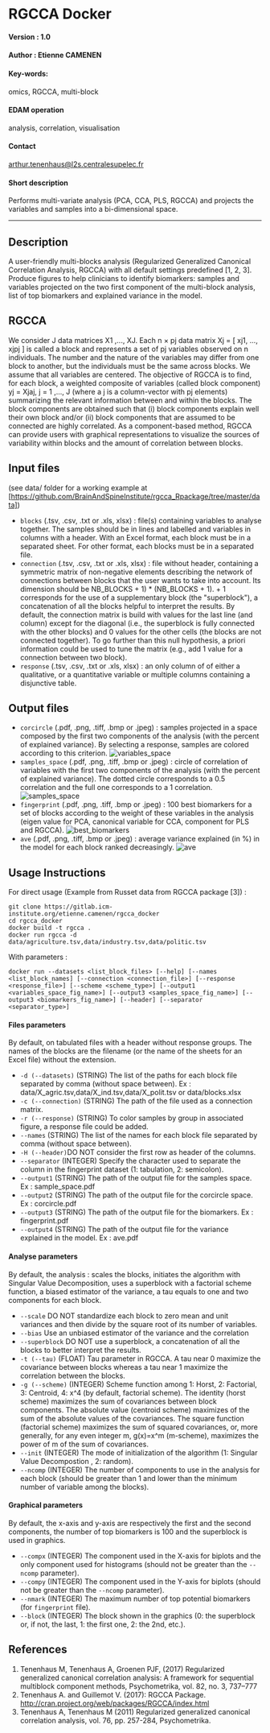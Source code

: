 # RGCCA Docker 

#### Version : 1.0

#### Author : Etienne CAMENEN

#### Key-words: 
omics, RGCCA, multi-block

#### EDAM operation
analysis, correlation, visualisation

#### Contact
arthur.tenenhaus@l2s.centralesupelec.fr

#### Short description
Performs multi-variate analysis (PCA, CCA, PLS, RGCCA) and projects the variables and samples into a bi-dimensional space.

---

## Description
A user-friendly multi-blocks analysis (Regularized Generalized Canonical Correlation Analysis, RGCCA) 
with all default settings predefined [1, 2, 3]. Produce figures to help clinicians to identify biomarkers: 
samples and variables projected on the two first component of the multi-block analysis, list of top biomarkers
 and explained variance in the model.
 
## RGCCA 
We consider J data matrices X1 ,..., XJ.  Each n × pj data matrix Xj = [ xj1, ..., xjpj ] is called a block and represents a set
of pj variables observed on n individuals. The number and the nature of the variables may differ from one block to another,
but the individuals must be the same across blocks. We assume that all variables are centered. The objective of RGCCA is to find,
for each block, a weighted composite of variables (called block component) yj = Xjaj, j = 1 ,..., J (where a j is a column-vector with pj
elements) summarizing the relevant information between and within the blocks. The block components are obtained such that (i) block
components explain well their own block and/or (ii) block components that are assumed to be connected are highly correlated.
As a component-based method, RGCCA can provide users with graphical representations to visualize the sources
of variability within blocks and the amount of correlation between blocks.

## Input files 
(see data/ folder for a working example at [https://github.com/BrainAndSpineInstitute/rgcca_Rpackage/tree/master/data])
- ```blocks``` (.tsv, .csv, .txt or .xls, xlsx) : file(s) containing variables to analyse together.
The samples should be in lines and labelled and variables in columns with a header. With an Excel format, each block must be
in a separated sheet. For other format, each blocks must be in a separated file.
- ```connection``` (.tsv, .csv, .txt or .xls, xlsx) : file without header, containing a symmetric matrix
of non-negative elements describing the network of connections between blocks that the user wants to take into account.
Its dimension should be NB_BLOCKS + 1) * (NB_BLOCKS + 1). + 1 corresponds for the use of a supplementary block 
(the "superblock"), a concatenation of all the blocks helpful to interpret the results. By default, the connection
matrix is build with values for the last line (and column) except for the diagonal (i.e., the superblock is fully
connected with the other blocks) and 0 values for the other cells (the blocks are not connected together). 
To go further than this null hypothesis, a priori information could be used to tune the matrix (e.g., add 1 value 
for a connection between two block).
- ```response``` (.tsv, .csv, .txt or .xls, xlsx) : an only column of of either a qualitative, or a quantitative variable or multiple columns containing a disjunctive table.

## Output files 
- ```corcircle``` (.pdf, .png, .tiff, .bmp or .jpeg) : samples projected in a space composed by the first two components of the analysis (with the percent of explained variance). By selecting a response, samples are colored according to this criterion.
![variables_space](https://raw.githubusercontent.com/BrainAndSpineInstitute/rgcca_Rpackage/master/img/variables_space.png)
- ```samples_space``` (.pdf, .png, .tiff, .bmp or .jpeg) : circle of correlation of variables with the first two components of the analysis (with the percent of  explained variance). The dotted circle corresponds to a 0.5 correlation and the full one corresponds to a 1 correlation.
![samples_space](https://raw.githubusercontent.com/BrainAndSpineInstitute/rgcca_Rpackage/master/img/samples_space.png)
- ```fingerprint``` (.pdf, .png, .tiff, .bmp or .jpeg) : 100 best biomarkers for a set of blocks according to the weight of these variables in the analysis (eigen value for PCA, canonical variable for CCA, component for PLS and RGCCA).
![best_biomarkers](https://raw.githubusercontent.com/BrainAndSpineInstitute/rgcca_Rpackage/master/img/best_biomarkers.png)
- ```ave``` (.pdf, .png, .tiff, .bmp or .jpeg) : average variance explained (in %) in the model for each block ranked decreasingly.
![ave](https://raw.githubusercontent.com/BrainAndSpineInstitute/rgcca_Rpackage/master/inst/shiny/img/ave.png)

## Usage Instructions
For direct usage (Example from Russet data from RGCCA package [3]) :

```
git clone https://gitlab.icm-institute.org/etienne.camenen/rgcca_docker
cd rgcca_docker
docker build -t rgcca .
docker run rgcca -d data/agriculture.tsv,data/industry.tsv,data/politic.tsv
```

With parameters :

```
docker run --datasets <list_block_files> [--help] [--names <list_block_names] [--connection <connection_file>] [--response <response_file>] [--scheme <scheme_type>] [--output1 <variables_space_fig_name>] [--output3 <samples_space_fig_name>] [--output3 <biomarkers_fig_name>] [--header] [--separator <separator_type>]
```

#### Files parameters
By default, on tabulated files with a header without response groups. The names of the blocks are the filename 
(or the name of the sheets for an Excel file) without the extension.

- ```-d (--datasets)``` (STRING) The list of the paths for each block file separated by comma (without space between).
 Ex : data/X_agric.tsv,data/X_ind.tsv,data/X_polit.tsv or data/blocks.xlsx
- ```-c (--connection)``` (STRING) The path of the file used as a connection matrix. 
- ```-r (--response)``` (STRING) To color samples by group in associated figure, a response file could be added.
- ```--names``` (STRING) The list of the names for each block file separated by comma (without space between).
- ```-H (--header)```DO NOT consider the first row as header of the columns.
- ```--separator``` (INTEGER) Specify the character used to separate the column in the fingerprint dataset
 (1: tabulation, 2: semicolon).
- ```--output1``` (STRING) The path of the output file for the samples space. Ex : sample_space.pdf
- ```--output2``` (STRING) The path of the output file for the corcircle space. Ex : corcircle.pdf
- ```--output3``` (STRING) The path of the output file for the biomarkers. Ex : fingerprint.pdf
- ```--output4``` (STRING) The path of the output file for the variance explained in the model. Ex : ave.pdf

#### Analyse parameters
By default, the analysis : scales the blocks, initiates the algorithm with Singular Value Decomposition, 
uses a superblock with a factorial scheme function, a biased estimator of the variance, a tau equals to one and
two components for each block.

- ```--scale``` DO NOT standardize each block to zero mean and unit variances and then divide by the square root of its number of variables.
- ```--bias``` Use an  unbiased estimator of the variance and the correlation
- ```--superblock``` DO NOT use a superblock, a concatenation of all the blocks to better interpret the results.
- ```-t (--tau)``` (FLOAT) Tau parameter in RGCCA. A tau near 0 maximize the covariance between blocks whereas a tau near 1 maximize
 the correlation between the blocks.
- ```-g (--scheme)``` (INTEGER) Scheme function among 1: Horst, 2: Factorial, 3: Centroid, 4: x^4 (by default, factorial scheme).
The identity (horst scheme) maximizes the sum of covariances between block components. The absolute value (centroid scheme)
maximizes of the sum of the absolute values of the covariances. The square function (factorial scheme) maximizes the sum
of squared covariances, or, more generally, for any even integer m, g(x)=x^m (m-scheme), maximizes the power of m of the
sum of covariances.
- ```--init``` (INTEGER) The mode of initialization of the algorithm (1: Singular Value Decompostion , 2: random).
- ```--ncomp``` (INTEGER) The number of components to use in the analysis for each block (should be greater than 1 and lower than the minimum number of variable among the blocks).
 
#### Graphical parameters
By default, the x-axis and y-axis are respectively the first and the second components, the number of top biomarkers is 100 and the superblock is used in graphics.

- ```--compx``` (INTEGER) The component used in the X-axis for biplots and the only component used for histograms (should not be greater than the ```--ncomp``` parameter). 
- ```--compy``` (INTEGER) The component used in the Y-axis for biplots (should not be greater than the ```--ncomp``` parameter).
- ```--nmark``` (INTEGER) The maximum number of top potential biomarkers (for ```fingerprint``` file).
- ```--block``` (INTEGER) The block shown in the graphics (0: the superblock or, if not, the last, 1: the first one, 2: the 2nd, etc.).

## References
1. Tenenhaus M, Tenenhaus A, Groenen PJF, (2017) Regularized generalized canonical correlation analysis: A framework for sequential multiblock component methods, Psychometrika, vol. 82, no. 3, 737–777
2. Tenenhaus  A. and Guillemot V. (2017): RGCCA Package. http://cran.project.org/web/packages/RGCCA/index.html
3. Tenenhaus A, Tenenhaus M (2011) Regularized generalized canonical correlation analysis, vol. 76, pp. 257-284, Psychometrika.